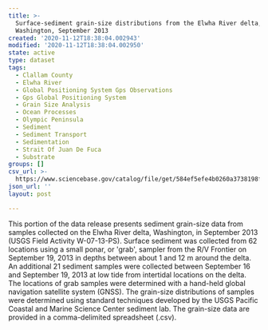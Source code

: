 ```yaml
---
title: >-
  Surface-sediment grain-size distributions from the Elwha River delta,
  Washington, September 2013
created: '2020-11-12T18:38:04.002943'
modified: '2020-11-12T18:38:04.002950'
state: active
type: dataset
tags:
  - Clallam County
  - Elwha River
  - Global Positioning System Gps Observations
  - Gps Global Positioning System
  - Grain Size Analysis
  - Ocean Processes
  - Olympic Peninsula
  - Sediment
  - Sediment Transport
  - Sedimentation
  - Strait Of Juan De Fuca
  - Substrate
groups: []
csv_url: >-
  https://www.sciencebase.gov/catalog/file/get/584ef5efe4b0260a3738198f/?name=ew13_sept_grainsize.csv
json_url: ''
layout: post

---
```

This portion of the data release presents sediment grain-size data from samples collected on the Elwha River delta, Washington, in September 2013 (USGS Field Activity W-07-13-PS). Surface sediment was collected from 62 locations using a small ponar, or 'grab', sampler from the R/V Frontier on September 19, 2013 in depths between about 1 and 12 m around the delta. An additional 21 sediment samples were collected between September 16 and September 19, 2013 at low tide from intertidal locations on the delta. The locations of grab samples were determined with a hand-held global navigation satellite system (GNSS). The grain-size distributions of samples were determined using standard techniques developed by the USGS Pacific Coastal and Marine Science Center sediment lab. The grain-size data are provided in a comma-delimited spreadsheet (.csv).
